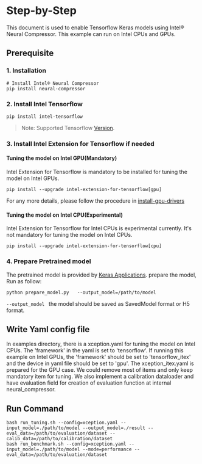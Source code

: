 Step-by-Step
============

This document is used to enable Tensorflow Keras models using Intel® Neural Compressor.
This example can run on Intel CPUs and GPUs.


## Prerequisite

### 1. Installation
```shell
# Install Intel® Neural Compressor
pip install neural-compressor
```
### 2. Install Intel Tensorflow
```shell
pip install intel-tensorflow
```
> Note: Supported Tensorflow [Version](../../../../../../../README.md).

### 3. Install Intel Extension for Tensorflow if needed
#### Tuning the model on Intel GPU(Mandatory)
Intel Extension for Tensorflow is mandatory to be installed for tuning the model on Intel GPUs.

```shell
pip install --upgrade intel-extension-for-tensorflow[gpu]
```
For any more details, please follow the procedure in [install-gpu-drivers](https://github.com/intel-innersource/frameworks.ai.infrastructure.intel-extension-for-tensorflow.intel-extension-for-tensorflow/blob/master/docs/install/install_for_gpu.md#install-gpu-drivers)

#### Tuning the model on Intel CPU(Experimental)
Intel Extension for Tensorflow for Intel CPUs is experimental currently. It's not mandatory for tuning the model on Intel CPUs.

```shell
pip install --upgrade intel-extension-for-tensorflow[cpu]
```

### 4. Prepare Pretrained model

The pretrained model is provided by [Keras Applications](https://keras.io/api/applications/). prepare the model, Run as follow: 
 ```
python prepare_model.py   --output_model=/path/to/model
 ```
`--output_model ` the model should be saved as SavedModel format or H5 format.

## Write Yaml config file
In examples directory, there is a xception.yaml for tuning the model on Intel CPUs. The 'framework' in the yaml is set to 'tensorflow'. If running this example on Intel GPUs, the 'framework' should be set to 'tensorflow_itex' and the device in yaml file should be set to 'gpu'. The xception_itex.yaml is prepared for the GPU case. We could remove most of items and only keep mandatory item for tuning. We also implement a calibration dataloader and have evaluation field for creation of evaluation function at internal neural_compressor.

## Run Command
  ```shell
  bash run_tuning.sh --config=xception.yaml --input_model=./path/to/model --output_model=./result --eval_data=/path/to/evaluation/dataset --calib_data=/path/to/calibration/dataset
  bash run_benchmark.sh --config=xception.yaml --input_model=./path/to/model --mode=performance --eval_data=/path/to/evaluation/dataset
  ```


